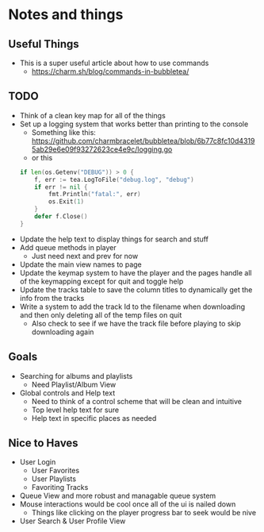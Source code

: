 # Notes and things

## Useful Things
- This is a super useful article about how to use commands
    - https://charm.sh/blog/commands-in-bubbletea/

## TODO
- Think of a clean key map for all of the things
- Set up a logging system that works better than printing to the console
    - Something like this: https://github.com/charmbracelet/bubbletea/blob/6b77c8fc10d43195ab29e6e09f93272623ce4e9c/logging.go
    - or this
    ```go
    if len(os.Getenv("DEBUG")) > 0 {
        f, err := tea.LogToFile("debug.log", "debug")
        if err != nil {
            fmt.Println("fatal:", err)
            os.Exit(1)
        }
        defer f.Close()
    }
    ```
- Update the help text to display things for search and stuff
- Add queue methods in player
    - Just need next and prev for now
- Update the main view names to page
- Update the keymap system to have the player and the pages handle all of the keymapping except for quit and toggle help
- Update the tracks table to save the column titles to dynamically get the info from the tracks
- Write a system to add the track Id to the filename when downloading and then only deleting all of the temp files on quit
    - Also check to see if we have the track file before playing to skip downloading again

## Goals
- Searching for albums and playlists
    - Need Playlist/Album View
- Global controls and Help text
    - Need to think of a control scheme that will be clean and intuitive
    - Top level help text for sure
    - Help text in specific places as needed

## Nice to Haves
- User Login
    - User Favorites
    - User Playlists
    - Favoriting Tracks
- Queue View and more robust and managable queue system
- Mouse interactions would be cool once all of the ui is nailed down
    - Things like clicking on the player progress bar to seek would be nive
- User Search & User Profile View

